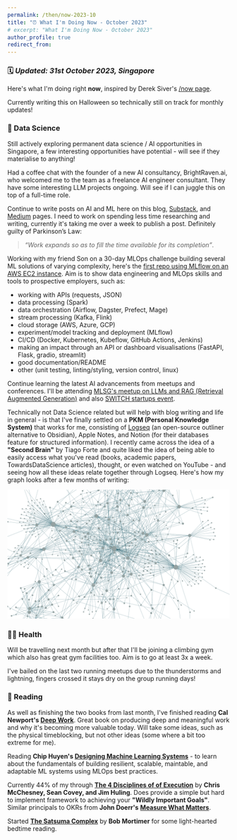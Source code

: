 ```yaml
---
permalink: /then/now-2023-10
title: "⏰ What I'm Doing Now - October 2023"
# excerpt: "What I'm Doing Now - October 2023"
author_profile: true
redirect_from: 
---
```



### 🗓️ *Updated: 31st October 2023, Singapore*

Here's what I'm doing right **now**, inspired by Derek Siver's [/now page](https://nownownow.com/about).

Currently writing this on Halloween so technically still on track for monthly updates!

### 🧠 Data Science

Still actively exploring permanent data science / AI opportunities in Singapore, a few interesting opportunities have potential - will see if they materialise to anything!

Had a coffee chat with the founder of a new AI consultancy, BrightRaven.ai, who welcomed me to the team as a freelance AI engineer consultant. They have some interesting LLM projects ongoing. Will see if I can juggle this on top of a full-time role.

Continue to write posts on AI and ML here on this blog, [Substack](https://vincelam.substack.com/), and [Medium](https://medium.com/@vince-lam) pages. I need to work on spending less time researching and writing, currently it's taking me over a week to publish a post. Definitely guilty of Parkinson’s Law:

>*“Work expands so as to fill the time available for its completion”*.

Working with my friend Son on a 30-day MLOps challenge building several ML solutions of varying complexity, here's the [first repo using MLflow on an AWS EC2 instance](https://github.com/vince-lam/aws-mlflow-mlops). Aim is to show data engineering and MLOps skills and tools to prospective employers, such as:

* working with APIs (requests, JSON)
* data processing (Spark)
* data orchestration (Airflow, Dagster, Prefect, Mage)
* stream processing (Kafka, Flink)
* cloud storage (AWS, Azure, GCP)
* experiment/model tracking and deployment (MLflow)
* CI/CD (Docker, Kubernetes, Kubeflow, GitHub Actions, Jenkins)
* making an impact through an API or dashboard visualisations (FastAPI, Flask, gradio, streamlit)
* good documentation/README
* other (unit testing, linting/styling, version control, linux)

Continue learning the latest AI advancements from meetups and conferences. I'll be attending [MLSG's meetup on LLMs and RAG (Retrieval Augmented Generation)](https://www.meetup.com/machine-learning-singapore/events/296955937) and also [SWITCH startups event](https://2023.switchsg.org/).

Technically not Data Science related but will help with blog writing and life in general - is that I've finally settled on a **PKM (Personal Knowledge System)** that works for me, consisting of [Logseq](https://logseq.com/) (an open-source outliner alternative to Obsidian), Apple Notes, and Notion (for their databases feature for structured information). I recently came across the idea of a **"Second Brain"** by Tiago Forte and quite liked the idea of being able to easily access what you've read (books, academic papers, TowardsDataScience articles), thought, or even watched on YouTube - and seeing how all these ideas relate together through Logseq. Here's how my graph looks after a few months of writing:

![Logseq graph connection](/images/blog/2023-10-logseq-graph.png)

### 🏃‍♂️ Health

Will be travelling next month but after that I'll be joining a climbing gym which also has great gym facilities too. Aim is to go at least 3x a week.

I've bailed on the last two running meetups due to the thunderstorms and lightning, fingers crossed it stays dry on the group running days!

### 📖 Reading

As well as finishing the two books from last month, I've finished reading **Cal Newport's [Deep Work](https://www.goodreads.com/book/show/25744928-deep-work)**. Great book on producing deep and meaningful work and why it's becoming more valuable today. Will take some ideas, such as the physical timeblocking, but not other ideas (some where a bit too extreme for me).

Reading **Chip Huyen's [Designing Machine Learning Systems](https://www.goodreads.com/en/book/show/60715378)** - to learn about the fundamentals of building resilient, scalable, maintable, and adaptable ML systems using MLOps best practices.

Currently 44% of my through **[The 4 Disciplines of of Execution](https://www.goodreads.com/book/show/13260184-the-4-disciplines-of-execution)** by **Chris McChesney, Sean Covey, and Jim Huling**. Does provide a simple but hard to implement framework to achieving your **"Wildly Important Goals"**. Similar principals to OKRs from **John Doerr's** **[Measure What Matters](https://www.goodreads.com/en/book/show/39286958)**.

Started **[The Satsuma Complex](https://www.goodreads.com/en/book/show/61401116)** by **Bob Mortimer** for some light-hearted bedtime reading.
